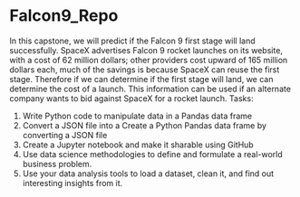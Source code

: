 # Falcon9_Repo
In this capstone, we will predict if the Falcon 9 first stage will land successfully.
SpaceX advertises Falcon 9 rocket launches on its website, with a cost of 62 million dollars;
other providers cost upward of 165 million dollars each, much of the savings is because SpaceX can reuse the first stage.
Therefore if we can determine if the first stage will land, we can determine the cost of a launch.
This information can be used if an alternate company wants to bid against SpaceX for a rocket launch.
Tasks:
1. Write Python code to manipulate data in a Pandas data frame
2. Convert a JSON file into a Create a Python Pandas data frame by converting a JSON file
3. Create a Jupyter notebook and make it sharable using GitHub
4. Use data science methodologies to define and formulate a real-world business problem.
5. Use your data analysis tools to load a dataset, clean it, and find out interesting insights from it.
